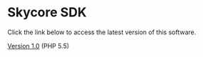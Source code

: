 <h1>Skycore SDK</h1>

Click the link below to access the latest version of this software.

<a href="/1.0/README.md">Version 1.0</a> (PHP 5.5)
